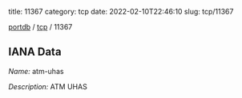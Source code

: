 title: 11367
category: tcp
date: 2022-02-10T22:46:10
slug: tcp/11367

[portdb](/) / [tcp](/category/tcp.html) / 11367


## IANA Data

_Name:_ atm-uhas

_Description:_ ATM UHAS

